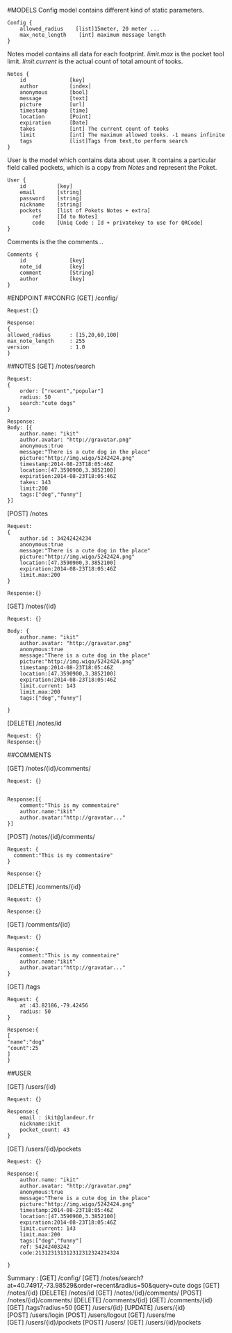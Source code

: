 #MODELS
Config model contains different kind of static parameters.
    
    Config {
        allowed_radius    [list]15meter, 20 meter ...
        max_note_length    [int] maximum message length
    }

Notes model contains all data for each footprint. *limit.max* is the pocket tool limit. *limit.current* is the actual count of total amount of tooks.

    Notes {
        id              [key]
        author          [index]
        anonymous       [bool]
        message         [text]
        picture         [url]
        timestamp       [time]
        location        [Point]
        expiration      [Date]
        takes           [int] The current count of tooks
        limit           [int] The maximum allowed tooks. -1 means infinite
        tags            [list]Tags from text,to perform search
    }

User is the model which contains data about user. It contains a particular field called pockets, which is a copy from *Notes* and represent the Poket.

    User {
        id          [key]
        email       [string]
        password    [string]
        nickname    [string]
        pockets     [list of Pokets Notes + extra]
            ref     [Id to Notes]
            code    [Uniq Code : Id + privatekey to use for QRCode]
    }

Comments is the the comments...

    Comments {
        id              [key]
        note_id         [key]
        comment         [String]
        author          [key]
    }

#ENDPOINT
##CONFIG
[GET] /config/

    Request:{}

    Response:
    {
    allowed_radius      : [15,20,60,100]
    max_note_length     : 255   
    version             : 1.0      
    }

##NOTES
[GET] /notes/search 

    Request: 
    {
        order: ["recent","popular"]
        radius: 50
        search:"cute dogs"
    }

    Response:
    Body: [{
        author.name: "ikit"
        author.avatar: "http://gravatar.png"
        anonymous:true
        message:"There is a cute dog in the place"
        picture:"http://img.wigo/5242424.png"
        timestamp:2014-08-23T18:05:46Z
        location:[47.3590900,3.3852100]
        expiration:2014-08-23T18:05:46Z
        takes: 143
        limit:200
        tags:["dog","funny"]
    }]


[POST] /notes
  
    Request: 
    {
        author.id : 34242424234
        anonymous:true
        message:"There is a cute dog in the place"
        picture:"http://img.wigo/5242424.png"
        location:[47.3590900,3.3852100]
        expiration:2014-08-23T18:05:46Z
        limit.max:200
    }

    Response:{}

[GET] /notes/{id}

    Request: {}
   
    Body: {
        author.name: "ikit"
        author.avatar: "http://gravatar.png"
        anonymous:true
        message:"There is a cute dog in the place"
        picture:"http://img.wigo/5242424.png"
        timestamp:2014-08-23T18:05:46Z
        location:[47.3590900,3.3852100]
        expiration:2014-08-23T18:05:46Z
        limit.current: 143
        limit.max:200
        tags:["dog","funny"]

    }


[DELETE] /notes/id
    
    Request: {}
    Response:{}

##COMMENTS

[GET] /notes/{id}/comments/
    
    Request: {}


    Response:[{
        comment:"This is my commentaire"
        author.name:"ikit"
        author.avatar:"http://gravatar..."
    }]


[POST] /notes/{id}/comments/
    
    Request: {
      comment:"This is my commentaire"  
    }

    Response:{}


[DELETE] /comments/{id}
    
    Request: {}

    Response:{}

[GET] /comments/{id}
    
    Request: {}

    Response:{
        comment:"This is my commentaire"
        author.name:"ikit"
        author.avatar:"http://gravatar..."
    }

[GET] /tags
    
    Request: {
        at :43.82186,-79.42456
        radius: 50
    }

    Response:{
    [
    "name":"dog"
    "count":25
    ]
    }
  


##USER

[GET] /users/{id}

    Request: {}

    Response:{
        email : ikit@glandeur.fr
        nickname:ikit
        pocket_count: 43
    }

[GET] /users/{id}/pockets

    Request: {}

    Response:{
        author.name: "ikit"
        author.avatar: "http://gravatar.png"
        anonymous:true
        message:"There is a cute dog in the place"
        picture:"http://img.wigo/5242424.png"
        timestamp:2014-08-23T18:05:46Z
        location:[47.3590900,3.3852100]
        expiration:2014-08-23T18:05:46Z
        limit.current: 143
        limit.max:200
        tags:["dog","funny"]
        ref: 54242403242
        code:213123131312312312324234324

    }

Summary : 
[GET] /config/
[GET] /notes/search?at=40.74917,-73.98529&order=recent&radius=50&query=cute dogs
[GET] /notes/{id}
[DELETE] /notes/id
[GET] /notes/{id}/comments/
[POST] /notes/{id}/comments/
[DELETE] /comments/{id}
[GET] /comments/{id}
[GET] /tags?radius=50
[GET] /users/{id}
[UPDATE] /users/{id}
[POST] /users/login
[POST] /users/logout
[GET]  /users/me
[GET] /users/{id}/pockets
[POST] /users/
[GET] /users/{id}/pockets








